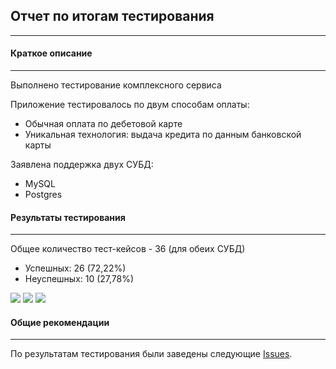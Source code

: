 ## Отчет по итогам тестирования
_____________________________________________________________________________________________________________________


#### Краткое описание

_____________________________________________________________________________________________________________________

Выполнено тестирование комплексного сервиса

Приложение тестировалось по двум способам оплаты:

 * Обычная оплата по дебетовой карте
 * Уникальная технология: выдача кредита по данным банковской карты


Заявлена поддержка двух СУБД:

 * MySQL
 * Postgres


#### Результаты тестирования
_______________________________________________________________________________________________________________________

Общее количество тест-кейсов - 36 (для обеих СУБД)

 * Успешных: 26 (72,22%)
 * Неуспешных: 10 (27,78%)



![](../../../Desktop/allure:36.png)
![](../../../Desktop/debittest36.png)
![](../../../Desktop/credittest:36.png)





#### Общие рекомендации
______________________________________________________________________________________________________________

По результатам тестирования были заведены следующие [Issues](https://github.com/MarinaSuhareva/Voyage/issues).